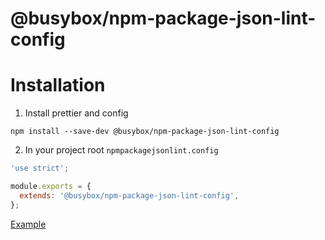 # @busybox/npm-package-json-lint-config

# Installation

1. Install prettier and config

```
npm install --save-dev @busybox/npm-package-json-lint-config
```

2. In your project root `npmpackagejsonlint.config`

```js
'use strict';

module.exports = {
  extends: '@busybox/npm-package-json-lint-config',
};
```

[Example](../../npmpackagejsonlint.config.js)
